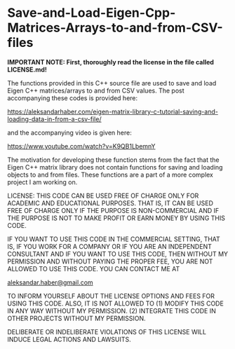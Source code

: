# Save-and-Load-Eigen-Cpp-Matrices-Arrays-to-and-from-CSV-files

**IMPORTANT NOTE: First, thoroughly read the license in the file called LICENSE.md!**

The functions provided in this C++ source file are used to save and load Eigen C++ matrices/arrays to and from CSV values. The post accompanying these codes is provided here:

https://aleksandarhaber.com/eigen-matrix-library-c-tutorial-saving-and-loading-data-in-from-a-csv-file/

and the accompanying video is given here:

https://www.youtube.com/watch?v=K9QB1LbemnY

The motivation for developing these function stems from the fact that the Eigen C++ matrix library does not contain functions for saving and loading objects to and from files. These functions are a part of a more complex project I am working on. 

LICENSE: THIS CODE CAN BE USED FREE OF CHARGE ONLY FOR ACADEMIC AND EDUCATIONAL PURPOSES. THAT IS, IT CAN BE USED FREE OF CHARGE ONLY IF THE PURPOSE IS NON-COMMERCIAL AND IF THE PURPOSE IS NOT TO MAKE PROFIT OR EARN MONEY BY USING THIS CODE.

IF YOU WANT TO USE THIS CODE IN THE COMMERCIAL SETTING, THAT IS, IF YOU WORK FOR A COMPANY OR IF YOU ARE AN INDEPENDENT
CONSULTANT AND IF YOU WANT TO USE THIS CODE, THEN WITHOUT MY PERMISSION AND WITHOUT PAYING THE PROPER FEE, YOU ARE NOT ALLOWED TO USE THIS CODE. YOU CAN CONTACT ME AT

aleksandar.haber@gmail.com

TO INFORM YOURSELF ABOUT THE LICENSE OPTIONS AND FEES FOR USING THIS CODE.
ALSO, IT IS NOT ALLOWED TO 
(1) MODIFY THIS CODE IN ANY WAY WITHOUT MY PERMISSION.
(2) INTEGRATE THIS CODE IN OTHER PROJECTS WITHOUT MY PERMISSION.

 DELIBERATE OR INDELIBERATE VIOLATIONS OF THIS LICENSE WILL INDUCE LEGAL ACTIONS AND LAWSUITS. 
